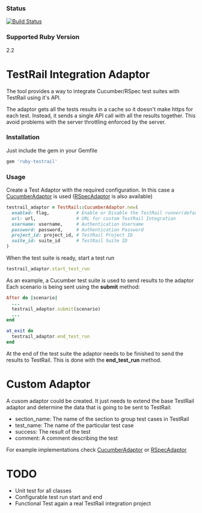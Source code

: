 ### Status
[![Build Status](https://travis-ci.org/Findly-Inc/ruby-testrail.png)](https://travis-ci.org/Findly-Inc/ruby-testrail)

### Supported Ruby Version
2.2

TestRail Integration Adaptor
============================

The tool provides a way to integrate Cucumber/RSpec test suites with
TestRail using it's API. 

The adaptor gets all the tests results in a cache so it doesn't make
https for each test. Instead, it sends a single API call with all the
results together. This avoid problems with the server throttling enforced
by the server.

### Installation

Just include the gem in your Gemfile

```ruby
gem 'ruby-testrail'
```

### Usage

Create a Test Adaptor with the required configuration. In this case a [CucumberAdaptor](lib/testrail/cucumber_adaptor.rb)
is used ([RSpecAdaptor](lib/testrail/rspec_adaptor.rb) is also available)

```ruby
testrail_adaptor = TestRail::CucumberAdaptor.new(
  enabled: flag,          # Enable or Disable the TestRail runner(default: true)
  url: url,               # URL for custom TestRail Integration
  username: username,     # Authentication Username
  password: password,     # Authentication Password
  project_id: project_id, # TestRail Project ID
  suite_id: suite_id      # TestRail Suite ID
)
```

When the test suite is ready, start a test run

```ruby
testrail_adaptor.start_test_run
```

As an example, a Cucumber test suite is used to send results to the adaptor
Each scenario is being sent using the **submit** method:

```ruby
After do |scenario|
  ...
  testrail_adaptor.submit(scenario)
  ...
end

at_exit do
  testrail_adaptor.end_test_run
end
```

At the end of the test suite the adaptor needs to be finished to send the results
to TestRail. This is done with the **end_test_run** method.


Custom Adaptor
==============

A cusom adaptor could be created. It just needs to extend the base TestRail adaptor
and determine the data that is going to be sent to TestRail:

  - section_name: The name of the section to group test cases in TestRail
  - test_name:    The name of the particular test case
  - success:      The result of the test
  - comment:      A comment describing the test

For example implementations check [CucumberAdaptor](lib/testrail/cucumber_adaptor.rb)
or [RSpecAdaptor](lib/testrail/rspec_adaptor.rb)

TODO
====

 - Unit test for all classes
 - Configurable test run start and end
 - Functional Test again a real TestRail integration project

